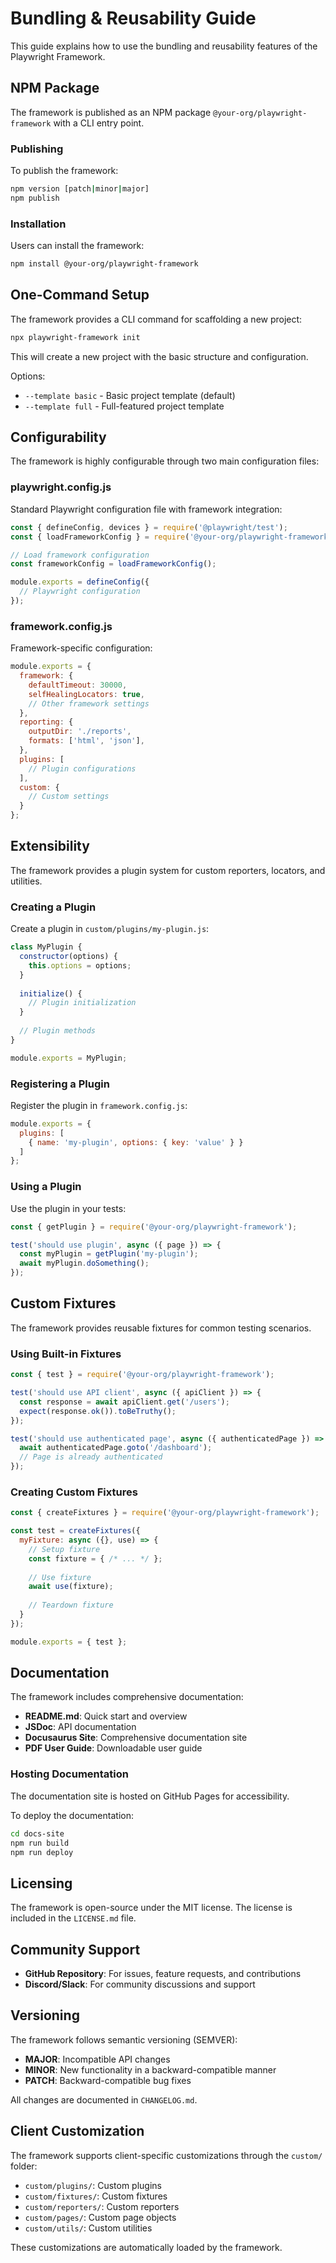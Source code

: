 <!-- Source: /Users/mzahirudeen/playwright-framework-dev/docs/BUNDLING_GUIDE.md -->

# Bundling & Reusability Guide

This guide explains how to use the bundling and reusability features of the Playwright Framework.

## NPM Package

The framework is published as an NPM package `@your-org/playwright-framework` with a CLI entry point.

### Publishing

To publish the framework:

```bash
npm version [patch|minor|major]
npm publish
```

### Installation

Users can install the framework:

```bash
npm install @your-org/playwright-framework
```

## One-Command Setup

The framework provides a CLI command for scaffolding a new project:

```bash
npx playwright-framework init
```

This will create a new project with the basic structure and configuration.

Options:
- `--template basic` - Basic project template (default)
- `--template full` - Full-featured project template

## Configurability

The framework is highly configurable through two main configuration files:

### playwright.config.js

Standard Playwright configuration file with framework integration:

```javascript
const { defineConfig, devices } = require('@playwright/test');
const { loadFrameworkConfig } = require('@your-org/playwright-framework');

// Load framework configuration
const frameworkConfig = loadFrameworkConfig();

module.exports = defineConfig({
  // Playwright configuration
});
```

### framework.config.js

Framework-specific configuration:

```javascript
module.exports = {
  framework: {
    defaultTimeout: 30000,
    selfHealingLocators: true,
    // Other framework settings
  },
  reporting: {
    outputDir: './reports',
    formats: ['html', 'json'],
  },
  plugins: [
    // Plugin configurations
  ],
  custom: {
    // Custom settings
  }
};
```

## Extensibility

The framework provides a plugin system for custom reporters, locators, and utilities.

### Creating a Plugin

Create a plugin in `custom/plugins/my-plugin.js`:

```javascript
class MyPlugin {
  constructor(options) {
    this.options = options;
  }
  
  initialize() {
    // Plugin initialization
  }
  
  // Plugin methods
}

module.exports = MyPlugin;
```

### Registering a Plugin

Register the plugin in `framework.config.js`:

```javascript
module.exports = {
  plugins: [
    { name: 'my-plugin', options: { key: 'value' } }
  ]
};
```

### Using a Plugin

Use the plugin in your tests:

```javascript
const { getPlugin } = require('@your-org/playwright-framework');

test('should use plugin', async ({ page }) => {
  const myPlugin = getPlugin('my-plugin');
  await myPlugin.doSomething();
});
```

## Custom Fixtures

The framework provides reusable fixtures for common testing scenarios.

### Using Built-in Fixtures

```javascript
const { test } = require('@your-org/playwright-framework');

test('should use API client', async ({ apiClient }) => {
  const response = await apiClient.get('/users');
  expect(response.ok()).toBeTruthy();
});

test('should use authenticated page', async ({ authenticatedPage }) => {
  await authenticatedPage.goto('/dashboard');
  // Page is already authenticated
});
```

### Creating Custom Fixtures

```javascript
const { createFixtures } = require('@your-org/playwright-framework');

const test = createFixtures({
  myFixture: async ({}, use) => {
    // Setup fixture
    const fixture = { /* ... */ };
    
    // Use fixture
    await use(fixture);
    
    // Teardown fixture
  }
});

module.exports = { test };
```

## Documentation

The framework includes comprehensive documentation:

- **README.md**: Quick start and overview
- **JSDoc**: API documentation
- **Docusaurus Site**: Comprehensive documentation site
- **PDF User Guide**: Downloadable user guide

### Hosting Documentation

The documentation site is hosted on GitHub Pages for accessibility.

To deploy the documentation:

```bash
cd docs-site
npm run build
npm run deploy
```

## Licensing

The framework is open-source under the MIT license. The license is included in the `LICENSE.md` file.

## Community Support

- **GitHub Repository**: For issues, feature requests, and contributions
- **Discord/Slack**: For community discussions and support

## Versioning

The framework follows semantic versioning (SEMVER):

- **MAJOR**: Incompatible API changes
- **MINOR**: New functionality in a backward-compatible manner
- **PATCH**: Backward-compatible bug fixes

All changes are documented in `CHANGELOG.md`.

## Client Customization

The framework supports client-specific customizations through the `custom/` folder:

- `custom/plugins/`: Custom plugins
- `custom/fixtures/`: Custom fixtures
- `custom/reporters/`: Custom reporters
- `custom/pages/`: Custom page objects
- `custom/utils/`: Custom utilities

These customizations are automatically loaded by the framework.